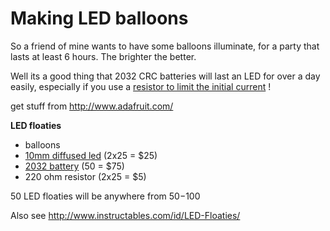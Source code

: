 # Making LED balloons

So a friend of mine wants to have some balloons illuminate, for a party that lasts at least 6 hours. The brighter the better.

Well its a good thing that 2032 CRC batteries will last an LED for over a day easily, especially if you use a [resistor to limit the initial current](http://www.evilmadscientist.com/2009/some-thoughts-on-throwies/) !

get stuff from [](http://www.adafruit.com/)http://www.adafruit.com/

**LED floaties**

*   balloons 
*   [10mm diffused led](http://www.adafruit.com/products/846)  (2x25 = $25)
*   [2032 battery](http://www.adafruit.com/products/654) (50 = $75)
*   220 ohm resistor (2x25 = $5)

50 LED floaties will be anywhere from $50-$100

Also see [](http://www.instructables.com/id/LED-Floaties/)http://www.instructables.com/id/LED-Floaties/